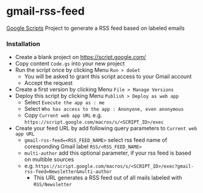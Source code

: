 # gmail-rss-feed
[Google Scripts](https://script.google.com) Project to generate a RSS feed based on labeled emails


### Installation
* Create a blank project on https://script.google.com/
* Copy content `Code.gs` into your new project
* Run the script once by clicking Menu `Run > doGet` 
  * You will be asked to grant this script access to your Gmail account
  * Accept the request
* Create a first version by clicking Menu `File > Manage Versions`
* Deploy this script by clicking Menu `Publish > Deploy as web app`
  * Select `Execute the app as : me`
  * Select `Who has access to the app : Anonyone, even anonymous`
  * Copy `Current web app URL` e.g. `https://script.google.com/macros/s/<SCRIPT_ID>/exec`
* Create your feed URL by add following query parameters to `Current web app URL`
  * `gmail-rss-feed=<RSS_FEED_NAME>` select rss feed name of coresponding Gmail label `RSS/<RSS_FEED_NAME>`
  * `multi-author` add this optional parameter, if your rss feed is based on multible sources
  * e.g. `https://script.google.com/macros/s/<SCRIPT_ID>/exec?gmail-rss-feed=Newsletter&multi-author`
    * This URL generates a RSS feed out of all mails labeled with `RSS/Newsletter`
  

